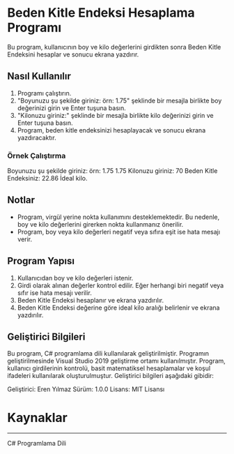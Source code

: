 
# Beden Kitle Endeksi Hesaplama Programı

Bu program, kullanıcının boy ve kilo değerlerini girdikten sonra Beden Kitle Endeksini hesaplar ve sonucu ekrana yazdırır.

## Nasıl Kullanılır
1. Programı çalıştırın.
2. "Boyunuzu şu şekilde giriniz: örn: 1.75" şeklinde bir mesajla birlikte boy değerinizi girin ve Enter tuşuna basın.
3. "Kilonuzu giriniz:" şeklinde bir mesajla birlikte kilo değerinizi girin ve Enter tuşuna basın.
4. Program, beden kitle endeksinizi hesaplayacak ve sonucu ekrana yazdıracaktır.

### Örnek Çalıştırma
Boyunuzu şu şekilde giriniz: örn: 1.75
1.75
Kilonuzu giriniz:
70
Beden Kitle Endeksiniz: 22.86
İdeal kilo.

## Notlar
- Program, virgül yerine nokta kullanımını desteklemektedir. Bu nedenle, boy ve kilo değerlerini girerken nokta kullanmanız önerilir.
- Program, boy veya kilo değerleri negatif veya sıfıra eşit ise hata mesajı verir.

## Program Yapısı
1. Kullanıcıdan boy ve kilo değerleri istenir.
2. Girdi olarak alınan değerler kontrol edilir. Eğer herhangi biri negatif veya sıfır ise hata mesajı verilir.
3. Beden Kitle Endeksi hesaplanır ve ekrana yazdırılır.
4. Beden Kitle Endeksi değerine göre ideal kilo aralığı belirlenir ve ekrana yazdırılır.

## Geliştirici Bilgileri
Bu program, C# programlama dili kullanılarak geliştirilmiştir. Programın geliştirilmesinde Visual Studio 2019 geliştirme ortamı kullanılmıştır. Program, kullanıcı girdilerinin kontrolü, basit matematiksel hesaplamalar ve koşul ifadeleri kullanılarak oluşturulmuştur. Geliştirici bilgileri aşağıdaki gibidir:

Geliştirici: Eren Yılmaz
Sürüm: 1.0.0
Lisans: MIT Lisansı

# Kaynaklar

----------

C# Programlama Dili
